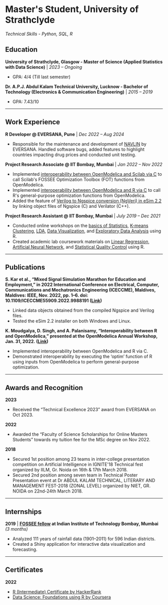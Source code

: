 # Master's Student, University of Strathclyde
*Technical Skills - Python, SQL, R*

## Education
**University of Strathclyde, Glasgow - Master of Science (Applied Statistics with Data Science)** | *2023 – Ongoing*
  - GPA: 4/4 (Till last semester)

**Dr. A.P.J. Abdul Kalam Technical University, Lucknow - Bachelor of Technology (Electronics & Communication Engineering)** | *2015 – 2019*
  - GPA: 7.43/10

---

## Work Experience
**R Developer @ EVERSANA, Pune** | *Dec 2022 – Aug 2024*
  - Responsible for the maintenance and development of [NAVLIN](https://www.eversana.com/solutions/products-technology/navlin/) by EVERSANA. Handled software bugs, added features to highlight countries impacting drug prices and conducted unit testing.

**Project Research Associate @ IIT Bombay, Mumbai** | *Jan 2022 – Nov 2022*
  - Implemented [interoperability between OpenModelica and Scilab via C](https://github.com/chrl3hr5/OMScilab) to call Scilab's FOSSEE Optimization Toolbox (FOT) functions from OpenModelica.
  - Implemented [interoperability between OpenModelica and R via C](https://github.com/chrl3hr5/OMR) to call R's general-purpose optimization functions from OpenModelica.
  - Added the feature of [Verilog to Ngspice conversion (NgVeri) in eSim 2.2](https://github.com/FOSSEE/eSim/blob/master/src/maker/NgVeri.py) by linking object files of Ngspice (C) and Verilator (C++).

**Project Research Assistant @ IIT Bombay, Mumbai** | *July 2019 – Dec 2021*
  - Conducted online workshops on the [basics of Statistics](https://www.it.iitb.ac.in/nmeict/workshopContent.html?workshopid=l5rapSmiSkmObhISCLjV_w&category=UubpVTjA3FS-DQx8uW4rlA), [K-means Clustering](https://www.it.iitb.ac.in/nmeict/workshopContent.html?workshopid=zDEbCbywHBg5OPLFMDAadg&category=UubpVTjA3FS-DQx8uW4rlA), [LDA](https://www.it.iitb.ac.in/nmeict/workshopContent.html?workshopid=zDEbCbywHBg5OPLFMDAadg&category=UubpVTjA3FS-DQx8uW4rlA), [Data Visualization](https://www.it.iitb.ac.in/nmeict/workshopContent.html?workshopid=1iTsyg1QdVnqHaTmd7GKlg&category=UubpVTjA3FS-DQx8uW4rlA), and [Exploratory Data Analysis](https://www.it.iitb.ac.in/nmeict/workshopContent.html?workshopid=HLL0wA0XvfFFGsG5WdQrLA&category=UubpVTjA3FS-DQx8uW4rlA) using R.
  - Created academic lab coursework materials on [Linear Regression](https://r.fossee.in/lab-migration/lab-migration-run/6), [Artificial Neural Network](https://r.fossee.in/lab-migration/lab-migration-run/6), and [Statistical Quality Control](https://r.fossee.in/lab-migration/lab-migration-run/12) using R.

---

## Publications
**S. Kar et al., “Mixed Signal Simulation Marathon for Education and Employment,” in 2022 International Conference on Electrical, Computer, Communications and Mechatronics Engineering (ICECCME), Maldives, Maldives: IEEE, Nov. 2022, pp. 1–6. doi: 10.1109/ICECCME55909.2022.9988191 ([Link](https://ieeexplore.ieee.org/document/9988191))**
  - Linked data objects obtained from the compiled Ngspice and Verilog files.
  - Tested the eSim 2.2 installer on both Windows and Linux.

**K. Moudgalya, D. Singh, and A. Palanisamy, “Interoperability between R and OpenModelica,” presented at the OpenModelica Annual Workshop, Jan. 31, 2022. ([Link](https://openmodelica.org/images/M_images/OpenModelicaWorkshop_2022/1420_OMR_Interoperability.pdf))**
  - Implemented interoperability between OpenModelica and R via C.
  - Demonstrated interoperability by executing the ‘optim’ function of R using inputs from OpenModelica to perform general-purpose optimization.

---

## Awards and Recognition
**2023**
- Received the “Technical Excellence 2023” award from EVERSANA on Oct 2023.  

**2022**
- Awarded the “Faculty of Science Scholarships for Online Masters Students” towards my tuition fee for the MSc degree on Nov 2022.  

**2018**
- Secured 1st position among 23 teams in inter-college presentation competition on Artificial Intelligence in IGNITE'18 Technical fest organized by IILM, Gr. Noida on 16th & 17th March 2018.
- Secured 2nd position among seven team in Technical Poster Presentation event at Dr ABDUL KALAM TECHNICAL, LITERARY AND MANAGEMENT FEST-2018 (ZONAL LEVEL) organized by NIET, GR. NOIDA on 22nd-24th March 2018.  

---

## Internships
**2019** | **[FOSSEE fellow](https://fossee.in/fellowship/2019) at Indian Institute of Technology Bombay, Mumbai** *(3 months)*
  - Analyzed 111 years of rainfall data (1901–2011) for 596 Indian districts.
  - Created a Shiny application for interactive data visualization and forecasting.

---

## Certificates
**2022**
- [R (Intermediate) Certificate by HackerRank](https://www.hackerrank.com/certificates/4255b5f4ce37)  
- [Data Science: Foundations using R by Coursera](https://coursera.org/verify/specialization/KJRWW8YA5686)  
